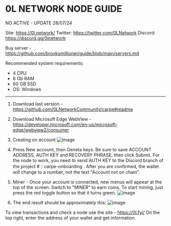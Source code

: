 # 0L NETWORK NODE GUIDE

NO ACTIVE - UPDATE 28/07/24

Site: https://0l.network/
Twitter: https://twitter.com/0LNetwork
Discord: https://discord.gg/0lnetwork


Buy server - https://github.com/brooksmillioner/guide/blob/main/servers.md

Recommended system requirements:

- 4 CPU
- 8 Gb RAM
- 60 GB SSD
- OS: Windows

---
1. Download last version - https://github.com/0LNetworkCommunity/carpe#readme

2. Download Microsoft Edge WebView - https://developer.microsoft.com/en-us/microsoft-edge/webview2/consumer

3. Creating on account
![image](https://user-images.githubusercontent.com/52867637/231745107-e89b41f3-7597-4ccf-9b6a-70f904dde922.png)

4. Press New account, then Geneta keys. Be sure to save ACCOUNT ADDRESS, AUTH KEY and RECOVERY PHRASE, then click Submit. For the node to work, you need to send AUTH KEY to the Discord branch of the project #｜carpe-onboarding . After you are confirmed, the wallet will change to a number, not the text "Account not on chain".

5. Miner - Once your account is connected, new menus will appear at the top of the screen. Switch to "MINER" to earn coins. To start mining, just press the red toggle button so that it turns green.
![image](https://user-images.githubusercontent.com/52867637/231744594-36dba253-e733-4b10-8410-ff4ceb04d602.png)

6. The end result should be approximately this:
![image](https://user-images.githubusercontent.com/52867637/231744782-9c367073-681d-4f0e-a597-7fe0f53793f1.png)

To view transactions and check a node use the site - https://0l.fyi/
On the top right, enter the address of your wallet and get information.

